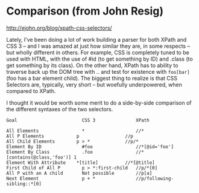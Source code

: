 # Comparison (from John Resig)

http://ejohn.org/blog/xpath-css-selectors/

Lately, I’ve been doing a lot of work building a parser for both XPath and CSS 3 – and I was amazed at just how similar they are, in some respects – but wholly different in others. For example, CSS is completely tuned to be used with HTML, with the use of #id (to get something by ID) and .class (to get something by its class). On the other hand, XPath has to ability to traverse back up the DOM tree with .. and test for existence with `foo[bar]` (foo has a bar element child). The biggest thing to realize is that CSS Selectors are, typically, very short – but woefully underpowered, when compared to XPath.

I thought it would be worth some merit to do a side-by-side comparison of the different syntaxes of the two selectors.

```
Goal	                    CSS 3	            XPath

All Elements	            *	                //*
All P Elements	          p	                //p
All Child Elements	      p > *	            //p/*
Element By ID	            #foo	            //*[@id='foo']
Element By Class	        .foo	            //*[contains(@class,'foo')] 1
Element With Attribute	  *[title]	        //*[@title]
First Child of All P	    p > *:first-child	//p/*[0]
All P with an A child	    Not possible	    //p[a]
Next Element	            p + *	            //p/following-sibling::*[0]
```